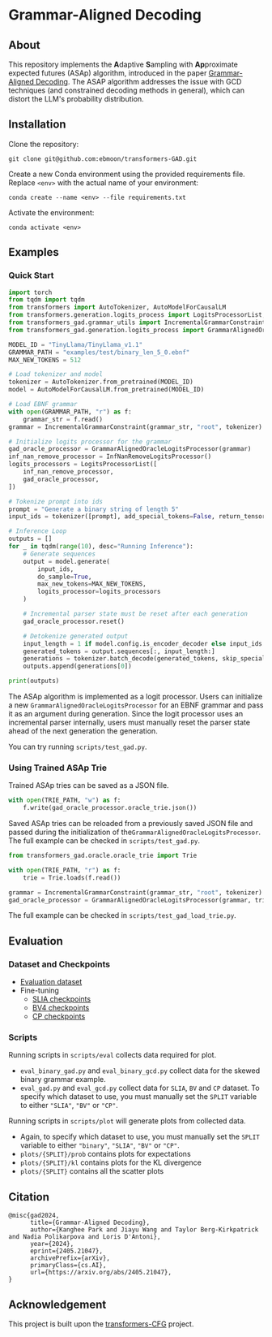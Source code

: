 # Grammar-Aligned Decoding

## About

This repository implements the **A**daptive **S**ampling with **Ap**proximate expected futures (ASAp) algorithm, introduced in the paper [Grammar-Aligned Decoding](https://arxiv.org/abs/2405.21047). The ASAP algorithm addresses the issue with GCD techniques (and constrained decoding methods in general), which can distort the LLM's probability distribution. 

## Installation

Clone the repository:
```
git clone git@github.com:ebmoon/transformers-GAD.git
```
Create a new Conda environment using the provided requirements file. Replace `<env>` with the actual name of your environment:
```
conda create --name <env> --file requirements.txt
```

Activate the environment:
```
conda activate <env>
```

## Examples

### Quick Start

```python
import torch
from tqdm import tqdm
from transformers import AutoTokenizer, AutoModelForCausalLM
from transformers.generation.logits_process import LogitsProcessorList, InfNanRemoveLogitsProcessor
from transformers_gad.grammar_utils import IncrementalGrammarConstraint
from transformers_gad.generation.logits_process import GrammarAlignedOracleLogitsProcessor

MODEL_ID = "TinyLlama/TinyLlama_v1.1"
GRAMMAR_PATH = "examples/test/binary_len_5_0.ebnf"
MAX_NEW_TOKENS = 512

# Load tokenizer and model
tokenizer = AutoTokenizer.from_pretrained(MODEL_ID)
model = AutoModelForCausalLM.from_pretrained(MODEL_ID)

# Load EBNF grammar
with open(GRAMMAR_PATH, "r") as f:
    grammar_str = f.read()
grammar = IncrementalGrammarConstraint(grammar_str, "root", tokenizer)

# Initialize logits processor for the grammar
gad_oracle_processor = GrammarAlignedOracleLogitsProcessor(grammar)
inf_nan_remove_processor = InfNanRemoveLogitsProcessor()
logits_processors = LogitsProcessorList([
    inf_nan_remove_processor,
    gad_oracle_processor,
])

# Tokenize prompt into ids
prompt = "Generate a binary string of length 5"
input_ids = tokenizer([prompt], add_special_tokens=False, return_tensors="pt")["input_ids"]

# Inference Loop
outputs = []
for _ in tqdm(range(10), desc="Running Inference"):
    # Generate sequences
    output = model.generate(
        input_ids,
        do_sample=True,
        max_new_tokens=MAX_NEW_TOKENS,
        logits_processor=logits_processors
    )

    # Incremental parser state must be reset after each generation
    gad_oracle_processor.reset()

    # Detokenize generated output
    input_length = 1 if model.config.is_encoder_decoder else input_ids.shape[1]
    generated_tokens = output.sequences[:, input_length:]
    generations = tokenizer.batch_decode(generated_tokens, skip_special_tokens=True)
    outputs.append(generations[0])

print(outputs)
```

The ASAp algorithm is implemented as a logit processor. Users can initialize a new `GrammarAlignedOracleLogitsProcessor` for an EBNF grammar and pass it as an argument during generation. Since the logit processor uses an incremental parser internally, users must manually reset the parser state ahead of the next generation the generation.

You can try running `scripts/test_gad.py`. 

### Using Trained ASAp Trie

Trained ASAp tries can be saved as a JSON file.

```python
with open(TRIE_PATH, "w") as f:
    f.write(gad_oracle_processor.oracle_trie.json())
```

Saved ASAp tries can be reloaded from a previously saved JSON file and passed during the initialization of the`GrammarAlignedOracleLogitsProcessor`. The full example can be checked in `scripts/test_gad.py`.

```python
from transformers_gad.oracle.oracle_trie import Trie

with open(TRIE_PATH, "r") as f:
    trie = Trie.loads(f.read())

grammar = IncrementalGrammarConstraint(grammar_str, "root", tokenizer)
gad_oracle_processor = GrammarAlignedOracleLogitsProcessor(grammar, trie)
```

The full example can be checked in `scripts/test_gad_load_trie.py`.

## Evaluation


### Dataset and Checkpoints

* [Evaluation dataset](https://huggingface.co/datasets/ebmoon/GAD-dataset)
* Fine-tuning
    * [SLIA checkpoints](https://huggingface.co/MilaWang/Mistral-7B-Instruct-v0.2-gad-slianogram3-merged)
    * [BV4 checkpoints](https://huggingface.co/MilaWang/Mistral-7B-Instruct-v0.2-gad-bv4nogram3-merged)
    * [CP checkpoints](https://huggingface.co/MilaWang/Mistral-7B-Instruct-v0.2-gad-cp8-merged)

### Scripts

Running scripts in `scripts/eval` collects data required for plot. 

* `eval_binary_gad.py` and `eval_binary_gcd.py` collect data for the skewed binary grammar example.
* `eval_gad.py` and `eval_gcd.py` collect data for `SLIA`, `BV` and `CP` dataset. To specify which dataset to use, you must manually set the `SPLIT` variable to either `"SLIA"`, `"BV"` or `"CP"`.


Running scripts in `scripts/plot` will generate plots from collected data.

* Again, to specify which dataset to use, you must manually set the `SPLIT` variable to either `"binary"`, `"SLIA"`, `"BV"` or `"CP"`.
* `plots/{SPLIT}/prob` contains plots for expectations
* `plots/{SPLIT}/kl` contains plots for the KL divergence
* `plots/{SPLIT}` contains all the scatter plots

## Citation

```
@misc{gad2024,
      title={Grammar-Aligned Decoding}, 
      author={Kanghee Park and Jiayu Wang and Taylor Berg-Kirkpatrick and Nadia Polikarpova and Loris D'Antoni},
      year={2024},
      eprint={2405.21047},
      archivePrefix={arXiv},
      primaryClass={cs.AI},
      url={https://arxiv.org/abs/2405.21047}, 
}
```

## Acknowledgement

This project is built upon the [transformers-CFG](https://github.com/epfl-dlab/transformers-CFG) project.
